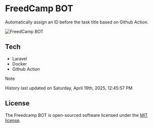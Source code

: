 # FreedCamp BOT

Automatically assign an ID before the task title based on Github Action.

![FreedCamp BOT](https://repository-images.githubusercontent.com/737932867/7d34798b-2680-471c-b089-a78a718d3d6a)

## Tech

- Laravel
- Docker
- Github Action

> [!NOTE]  
> History last updated on Saturday, April 19th, 2025, 12:45:57 PM

## License

The Freedcamp BOT is open-sourced software licensed under the [MIT license](https://opensource.org/licenses/MIT).
